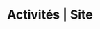 ---
layout: tasks
permalink: /tasks/
index: 3
theme: true
nav-link: true
home-link: true

#Modifiable
title: "Activités  | Site"
nav-title: Activités
description: | 
    Contenu publications de niveau 2
icon: toc
link-text: "Voir l'activité"
---
